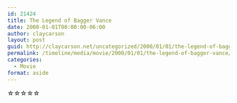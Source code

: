 ```yaml
---
id: 21424
title: The Legend of Bagger Vance
date: 2000-01-01T00:00:00-06:00
author: claycarson
layout: post
guid: http://claycarson.net/uncategorized/2000/01/01/the-legend-of-bagger-vance/
permalink: /timeline/media/movie/2000/01/01/the-legend-of-bagger-vance/
categories:
  - Movie
format: aside
---
```

<div class="media-details"></div>

<div class="media-creator"></div>

<div class="media-rating">☆☆☆☆☆</div>